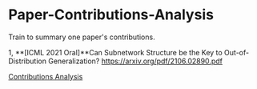 # Paper-Contributions-Analysis
Train to summary one paper's contributions.

1, **[ICML 2021 Oral]**Can Subnetwork Structure be the Key to Out-of-Distribution Generalization?
<https://arxiv.org/pdf/2106.02890.pdf>

[Contributions Analysis](papers/Can_Subnetwork_Structure_be_the_Key_to_Out-of-Distribution_Generalization.md)